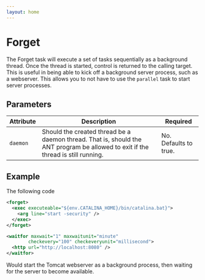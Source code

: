 ```yaml
---
layout: home
---
```

Forget
======

The Forget task will execute a set of tasks sequentially as a background thread. Once the thread is started, control is returned to the calling target. This is useful in being able to kick off a background server process, such as a webserver. This allows you to not have to use the `parallel` task to start server processes.

Parameters
----------

| Attribute | Description                                                                                                                      | Required              |
|-----------|----------------------------------------------------------------------------------------------------------------------------------|-----------------------|
| `daemon`  | Should the created thread be a daemon thread. That is, should the ANT program be allowed to exit if the thread is still running. | No. Defaults to true. |

Example
-------

The following code

```xml
<forget>
  <exec executeable="${env.CATALINA_HOME}/bin/catalina.bat}">
    <arg line="start -security" />
  </exec>
</forget>

<waitfor maxwait="1" maxwaitunit="minute"
        checkevery="100" checkeveryunit="millisecond">
  <http url="http://localhost:8080" />
</waitfor>
```

Would start the Tomcat webserver as a background process, then waiting for the server to become available.
